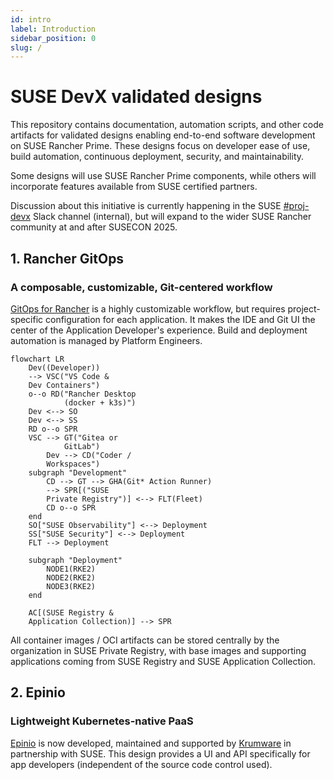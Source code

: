 ```yaml
---
id: intro
label: Introduction
sidebar_position: 0
slug: /
---
```


# SUSE DevX validated designs

This repository contains documentation, automation scripts, and other code
artifacts for validated designs enabling end-to-end software development on SUSE
Rancher Prime. These designs focus on developer ease of use, build automation,
continuous deployment, security, and maintainability.

Some designs will use SUSE Rancher Prime components, while others will
incorporate features available from SUSE certified partners.

Discussion about this initiative is currently happening in the SUSE [#proj-devx](https://app.slack.com/client/T02863RC2AC/C088797UWCA) Slack channel
(internal), but will expand to the wider SUSE Rancher community at and
after SUSECON 2025.

## 1. Rancher GitOps 

### A composable, customizable, Git-centered workflow

[GitOps for Rancher](gitops-overview.md) is a highly customizable
workflow, but requires project-specific configuration for each application. It
makes the IDE and Git UI the center of the Application Developer's experience.
Build and deployment automation is managed by Platform Engineers.

```mermaid
flowchart LR
    Dev((Developer))
    --> VSC("VS Code &
    Dev Containers") 
    o--o RD("Rancher Desktop
            (docker + k3s)")
    Dev <--> SO
    Dev <--> SS
    RD o--o SPR
    VSC --> GT("Gitea or
            GitLab")
        Dev --> CD("Coder /
        Workspaces") 
    subgraph "Development"
        CD --> GT --> GHA(Git* Action Runner)
        --> SPR[("SUSE 
        Private Registry")] <--> FLT(Fleet)
        CD o--o SPR
    end
    SO["SUSE Observability"] <--> Deployment 
    SS["SUSE Security"] <--> Deployment 
    FLT --> Deployment 

    subgraph "Deployment"
        NODE1(RKE2)
        NODE2(RKE2)
        NODE3(RKE2)
    end

    AC[(SUSE Registry &
    Application Collection)] --> SPR
```

All container images / OCI artifacts can be stored centrally by the organization
in SUSE Private Registry, with base images and supporting applications coming
from SUSE Registry and SUSE Application Collection.

## 2. Epinio 

### Lightweight Kubernetes-native PaaS

[Epinio](https://epinio.io/) is now developed, maintained and supported by
[Krumware](https://www.krum.io) in partnership with SUSE. This design provides a UI
and API specifically for app developers (independent of the source code control
used).
